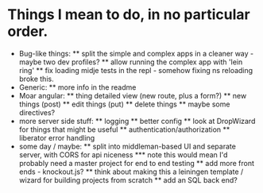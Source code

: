 # Things I mean to do, in no particular order.

* Bug-like things:
** split the simple and complex apps in a cleaner way - maybe two dev profiles?
** allow running the complex app with 'lein ring'
** fix loading midje tests in the repl - somehow fixing ns reloading broke this.
* Generic:
** more info in the readme
* Moar angular:
** thing detailed view (new route, plus a form?)
** new things (post)
** edit things (put)
** delete things
** maybe some directives?
* more server side stuff:
** logging
** better config
** look at DropWizard for things that might be useful
** authentication/authorization
** liberator error handling
* some day / maybe:
** split into middleman-based UI and separate server, with CORS for api niceness
*** note this would mean I'd probably need a master project for end to end testing
** add more front ends - knockout.js?
** think about making this a leiningen template / wizard for building projects from scratch
** add an SQL back end?
